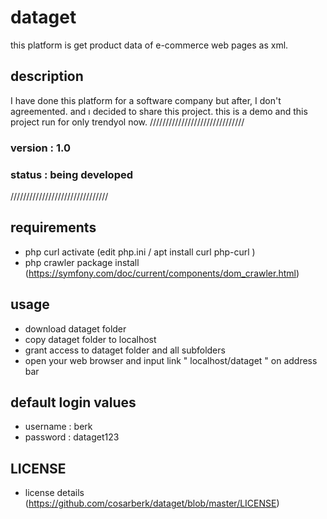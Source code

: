 # dataget
this platform is get product data of e-commerce web pages as xml.



## description
I have done this platform for a software company but after, I don't agreemented. and ı decided to share this project.
this is a demo and this project run for only trendyol now.
//////////////////////////////

### version : 1.0
### status : being developed

///////////////////////////////

## requirements
 - php curl activate (edit php.ini / apt install curl php-curl )
 - php crawler package install  (https://symfony.com/doc/current/components/dom_crawler.html)
 
 ## usage
 - download dataget folder
 - copy dataget folder to localhost
 - grant access to dataget folder and all subfolders
 - open your web browser and input link " localhost/dataget " on address bar
 
 ## default login values
 - username : berk
 - password : dataget123
 
 ## LICENSE
 - license details (https://github.com/cosarberk/dataget/blob/master/LICENSE)
